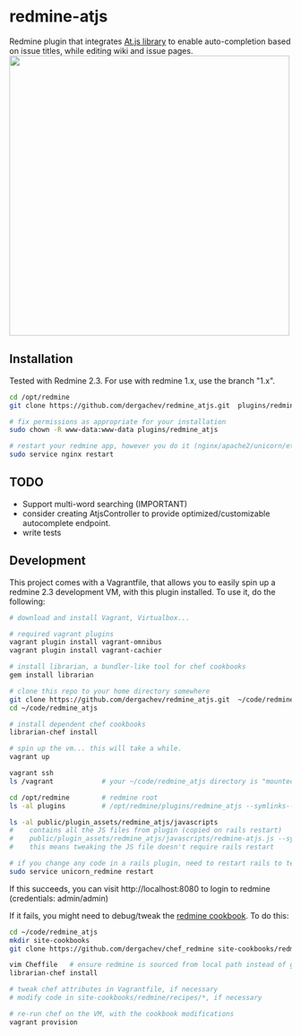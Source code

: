 # redmine-atjs

Redmine plugin that integrates [At.js library](http://ichord.github.io/At.js/) to enable auto-completion
based on issue titles, while editing wiki and issue pages.
<img src="https://raw.githubusercontent.com/dergachev/redmine_atjs/master/assets/images/redmine_atjs_demo.gif" width=500 />

## Installation

Tested with Redmine 2.3. For use with redmine 1.x, use the branch "1.x".

```bash
cd /opt/redmine
git clone https://github.com/dergachev/redmine_atjs.git  plugins/redmine_atjs

# fix permissions as appropriate for your installation
sudo chown -R www-data:www-data plugins/redmine_atjs

# restart your redmine app, however you do it (nginx/apache2/unicorn/etc...)
sudo service nginx restart
```

## TODO

* Support multi-word searching (IMPORTANT)
* consider creating AtjsController to provide optimized/customizable autocomplete endpoint.
* write tests

## Development

This project comes with a Vagrantfile, that allows you to easily spin up a
redmine 2.3 development VM, with this plugin installed. To use it, do the following:

```bash
# download and install Vagrant, Virtualbox...

# required vagrant plugins
vagrant plugin install vagrant-omnibus
vagrant plugin install vagrant-cachier

# install librarian, a bundler-like tool for chef cookbooks
gem install librarian

# clone this repo to your home directory somewhere
git clone https://github.com/dergachev/redmine_atjs.git  ~/code/redmine_atjs
cd ~/code/redmine_atjs

# install dependent chef cookbooks
librarian-chef install

# spin up the vm... this will take a while.
vagrant up

vagrant ssh
ls /vagrant            # your ~/code/redmine_atjs directory is "mounted" by Virtualbox here

cd /opt/redmine        # redmine root
ls -al plugins         # /opt/redmine/plugins/redmine_atjs --symlinks--> /vagrant/

ls -al public/plugin_assets/redmine_atjs/javascripts      
#    contains all the JS files from plugin (copied on rails restart)
#    public/plugin_assets/redmine_atjs/javascripts/redmine-atjs.js --symlinks--> /vagrant/assets/javascripts/redmine-atjs.js
#    this means tweaking the JS file doesn't require rails restart

# if you change any code in a rails plugin, need to restart rails to test it (even in RAILS_ENV=development)
sudo service unicorn_redmine restart
```

If this succeeds, you can visit http://localhost:8080 to login to redmine (credentials: admin/admin)

If it fails, you might need to debug/tweak the [redmine cookbook](https://github.com/dergachev/chef_redmine).
To do this:

```bash
cd ~/code/redmine_atjs
mkdir site-cookbooks
git clone https://github.com/dergachev/chef_redmine site-cookbooks/redmine

vim Cheffile   # ensure redmine is sourced from local path instead of git url
librarian-chef install

# tweak chef attributes in Vagrantfile, if necessary
# modify code in site-cookbooks/redmine/recipes/*, if necessary

# re-run chef on the VM, with the cookbook modifications
vagrant provision
```
